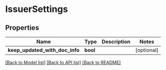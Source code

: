 # IssuerSettings

## Properties
Name | Type | Description | Notes
------------ | ------------- | ------------- | -------------
**keep_updated_with_doc_info** | **bool** |  | [optional] 

[[Back to Model list]](../README.md#documentation-for-models) [[Back to API list]](../README.md#documentation-for-api-endpoints) [[Back to README]](../README.md)


